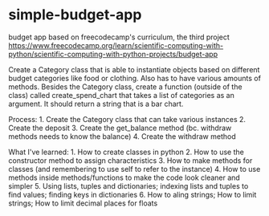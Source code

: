 # simple-budget-app
budget app based on freecodecamp's curriculum, the third project
https://www.freecodecamp.org/learn/scientific-computing-with-python/scientific-computing-with-python-projects/budget-app

Create a Category class that is able to instantiate objects based on different budget categories like food or clothing. Also has to have various amounts of methods.
Besides the Category class, create a function (outside of the class) called create_spend_chart that takes a list of categories as an argument. It should return a string that is a bar chart.

Process:
    1. Create the Category class that can take various instances
    2. Create the deposit
    3. Create the get_balance method (bc. withdraw methods needs to know the balance)
    4. Create the withdraw method

What I've learned:
    1. How to create classes in python
    2. How to use the constructor method to assign characteristics
    3. How to make methods for classes (and remembering to use self to refer to the instance)
    4. How to use methods inside methods/functions to make the code look cleaner and simpler
    5. Using lists, tuples and dictionaries; indexing lists and tuples to find values; finding keys in dictionaries
    6. How to aling strings; How to limit strings; How to limit decimal places for floats